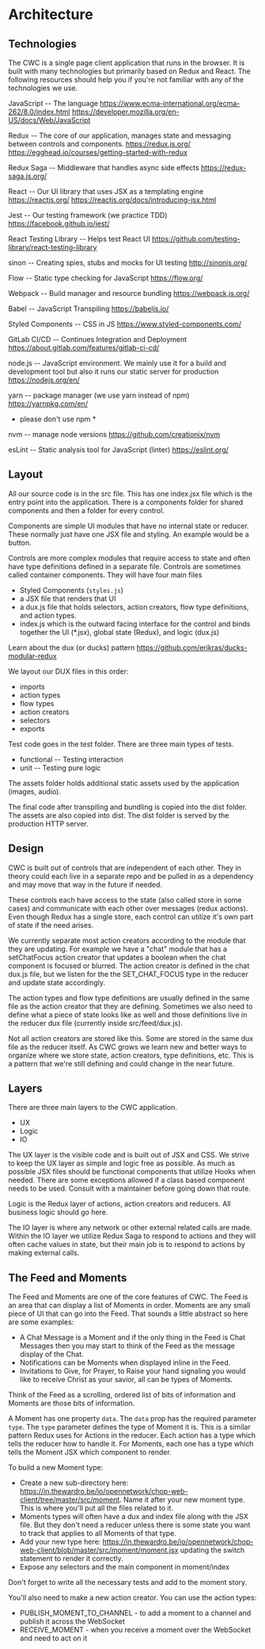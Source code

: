 # Architecture

## Technologies

The CWC is a single page client application that runs in the browser.
It is built with many technologies but primarily based on Redux and
React. The following resources should help you if you're not familiar with
any of the technologies we use.

JavaScript -- The language
https://www.ecma-international.org/ecma-262/8.0/index.html
https://developer.mozilla.org/en-US/docs/Web/JavaScript

Redux -- The core of our application, manages state and messaging
between controls and components.
https://redux.js.org/
https://egghead.io/courses/getting-started-with-redux

Redux Saga -- Middleware that handles async side effects
https://redux-saga.js.org/

React -- Our UI library that uses JSX as a templating engine
https://reactjs.org/
https://reactjs.org/docs/introducing-jsx.html

Jest -- Our testing framework (we practice TDD)
https://facebook.github.io/jest/

React Testing Library -- Helps test React UI
https://github.com/testing-library/react-testing-library

sinon -- Creating spies, stubs and mocks for UI testing
http://sinonjs.org/

Flow -- Static type checking for JavaScript
https://flow.org/

Webpack -- Build manager and resource bundling
https://webpack.js.org/

Babel -- JavaScript Transpiling
https://babeljs.io/

Styled Components -- CSS in JS
https://www.styled-components.com/

GitLab CI/CD -- Continues Integration and Deployment
https://about.gitlab.com/features/gitlab-ci-cd/

node.js -- JavaScript environment. We mainly use it for a build and
development tool but also it runs our static server for production
https://nodejs.org/en/

yarn -- package manager (we use yarn instead of npm)
https://yarnpkg.com/en/
* please don't use npm *

nvm -- manage node versions
https://github.com/creationix/nvm

esLint -- Static analysis tool for JavaScript (linter) 
https://eslint.org/


## Layout

All our source code is in the src file. This has one index.jsx file
which is the entry point into the application. There is a components
folder for shared components and then a folder for every control.

Components are simple UI modules that have no internal state or reducer. These normally just have one JSX file and styling. An example would be a button.

Controls are more complex modules that require access to state and often have type definitions defined in a separate file. Controls are sometimes called container components. They will have four main files

- Styled Components (`styles.js`)
- a JSX file that renders that UI
- a dux.js file that holds selectors, action creators, flow type definitions, and action types.
- index.js which is the outward facing interface for the control and binds together the UI (*.jsx), global state (Redux), and logic (dux.js)

Learn about the dux (or ducks) pattern
https://github.com/erikras/ducks-modular-redux

We layout our DUX files in this order:
- imports
- action types
- flow types
- action creators
- selectors
- exports

Test code goes in the test folder. There are three main types of tests.

- functional -- Testing interaction
- unit -- Testing pure logic

The assets folder holds additional static assets used by the application (images, audio).

The final code after transpiling and bundling is copied into the dist folder. The assets are also copied into dist. The dist folder is served by the production HTTP server.

## Design

CWC is built out of controls that are independent of each other. They in theory could each live in a separate repo and be pulled in as a dependency and may move that way in the future if needed.

These controls each have access to the state (also called store in some cases) and communicate with each other over messages (redux actions). Even though Redux has a single store, each control can utilize it's own part of state if the need arises.

We currently separate most action creators according to the module that they are updating. For example we have a "chat" module that has a setChatFocus action creator that updates a boolean when the chat component is focused or blurred. The action creator is defined in the chat dux.js file, but we listen for the the SET_CHAT_FOCUS type in the reducer and update state accordingly.

The action types and flow type definitions are usually defined in the same file as the action creator that they are defining. Sometimes we also need to define what a piece of state looks like as well and those definitions live in the reducer dux file (currently inside src/feed/dux.js).

Not all action creators are stored like this. Some are stored in the same dux file as the reducer itself. As CWC grows we learn new and better ways to organize where we store state, action creators, type definitions, etc. This is a pattern that we're still defining and could change in the near future.

## Layers

There are three main layers to the CWC application.

- UX
- Logic
- IO

The UX layer is the visible code and is built out of JSX and CSS. We strive to keep the UX layer as simple and logic free as possible. As much as possible JSX files should be functional components that utilize Hooks when needed. There are some exceptions allowed if a class based component needs to be used. Consult with a maintainer before going down that route.

Logic is the Redux layer of actions, action creators and reducers. All business logic should go here.

The IO layer is where any network or other external related calls are made. Within the IO layer we utilize Redux Saga to respond to actions and they will often cache values in state, but their main job is to respond to actions by making external calls.

## The Feed and Moments

The Feed and Moments are one of the core features of CWC. The Feed is an area that can display a list of Moments in order. Moments are any small piece of UI that can go into the Feed. That sounds a little abstract so here are some examples:

- A Chat Message is a Moment and if the only thing in the Feed is Chat Messages then you may start to think of the Feed as the message display of the Chat.
- Notifications can be Moments when displayed inline in the Feed.
- Invitations to Give, for Prayer, to Raise your hand signaling you would like to receive Christ as your savior, all can be types of Moments.

Think of the Feed as a scrolling, ordered list of bits of information and Moments are those bits of information.

A Moment has one property `data`. The `data` prop has the required parameter `type`. The `type` parameter defines the type of Moment it is. This is a similar pattern Redux uses for Actions in the reducer. Each action has a type which tells the reducer how to handle it. For Moments, each one has a type which tells the Moment JSX which component to render.

To build a new Moment type:

- Create a new sub-directory here: https://in.thewardro.be/io/opennetwork/chop-web-client/tree/master/src/moment. Name it after your new moment type. This is where you'll put all the files related to it.
- Moments types will often have a dux and index file along with the JSX file. But they don't need a reducer unless there is some state you want to track that applies to all Moments of that type.
- Add your new type here: https://in.thewardro.be/io/opennetwork/chop-web-client/blob/master/src/moment/moment.jsx updating the switch statement to render it correctly.
- Expose any selectors and the main component in moment/index

Don't forget to write all the necessary tests and add to the moment story.

You'll also need to make a new action creator. You can use the action types:

- PUBLISH_MOMENT_TO_CHANNEL - to add a moment to a channel and publish it across the WebSocket
- RECEIVE_MOMENT - when you receive a moment over the WebSocket and need to act on it
